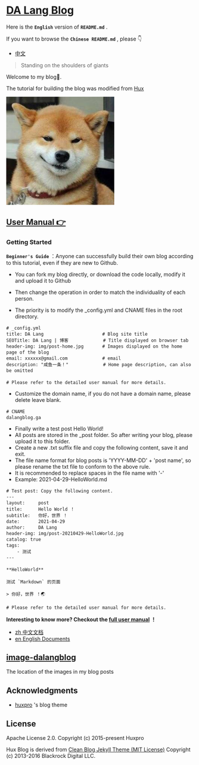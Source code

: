 # [DA Lang Blog](http://dalangblog.ga)

Here is the **`English`** version of **`README.md`** .

If you want to browse the **`Chinese README.md`** , please 👇

- [中文](https://github.com/dalangblog/dalangblog.github.io/blob/master/_doc/README.zh.md) 

> Standing on the shoulders of giants

Welcome to my blog👦. 

The tutorial for building the blog was modified from [Hux](https://github.com/Huxpro/huxpro.github.io) 

![](https://github.com/dalangblog/dalangblog.github.io/blob/main/img/avatar.jpg?raw=true)

## [User Manual 👉](https://github.com/dalangblog/dalangblog.github.io/blob/master/_doc/Manual.md)

### Getting Started

**`Beginner's Guide`** ：Anyone can successfully build their own blog according to this tutorial, even if they are new to Github.

- You can fork my blog directly, or download the code locally, modify it and upload it to Github

- Then change the operation in order to match the individuality of each person.

- The priority is to modify the _config.yml and CNAME files in the root directory.

```shell
# _config.yml
title: DA Lang						# Blog site title
SEOTitle: DA Lang | 博客             # Title displayed on browser tab
header-img: img/post-home.jpg		# Images displayed on the home page of the blog
email: xxxxxx@gmail.com				# email
description: "咸鱼一条！" 			 # Home page description, can also be omitted

# Please refer to the detailed user manual for more details.
```

- Customize the domain name, if you do not have a domain name, please delete leave blank.

```shell
# CNAME
dalangblog.ga
```

- Finally write a test post Hello World!
- All posts are stored in the _post folder. So after writing your blog, please upload it to this folder.
- Create a new .txt suffix file and copy the following content, save it and exit.
- The file name format for blog posts is 'YYYY-MM-DD' + 'post name', so please rename the txt file to conform to the above rule.
- It is recommended to replace spaces in the file name with '-'
- Example: 2021-04-29-HelloWorld.md

```shell
# Test post: Copy the following content.
---
layout:     post
title:      Hello World ！
subtitle:   你好，世界 ！
date:       2021-04-29
author:     DA Lang
header-img: img/post-20210429-HelloWorld.jpg
catalog: true
tags:
    - 测试
---

**HelloWorld**

测试 `Markdown` 的页面

> 你好，世界 ！🌏

# Please refer to the detailed user manual for more details.
```



**Interesting to know more? Checkout the [full user manual](_doc/Manual.md) ！**

- [zh  中文文档](https://github.com/dalangblog/dalangblog.github.io/blob/master/doc/Manuals.zh.md)
- [en  English Documents](https://github.com/dalangblog/dalangblog.github.io/blob/master/doc/Manuals.en.md)

## [image-dalangblog](https://github.com/dalangblog/image-dalangblog)

The location of the images in my blog posts

## Acknowledgments

* [huxpro](https://github.com/Huxpro/huxpro.github.io) 's blog theme

## License

Apache License 2.0.
Copyright (c) 2015-present Huxpro

Hux Blog is derived from [Clean Blog Jekyll Theme (MIT License)](https://github.com/BlackrockDigital/startbootstrap-clean-blog-jekyll/)
Copyright (c) 2013-2016 Blackrock Digital LLC.
